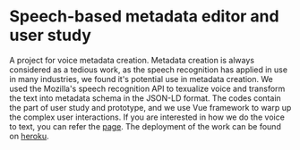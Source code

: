 # Speech-based metadata editor and user study

A project for voice metadata creation. Metadata creation is always considered as a tedious work, as the speech recognition has applied in use in many industries, we found it's potential use in metadata creation. We used the Mozilla's speech recognition API to texualize voice and transform the text into metadata schema in the JSON-LD format. The codes contain the part of user study and prototype, and we use Vue framework to warp up the complex user interactions. If you are interested in how we do the voice to text, you can refer the [page](https://github.com/duckravel/Metadata/blob/main/src/components/mictest.vue). The deployment of the work can be found on [heroku](https://enigmatic-basin-78677.herokuapp.com/). 
